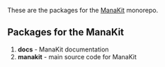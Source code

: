 
These are the packages for the <a href="https://manastone.fr" target="_blank">ManaKit</a> monorepo.

## Packages for the ManaKit

1. **docs** - ManaKit documentation
2. **manakit** - main source code for ManaKit
